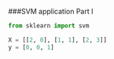 ###SVM application Part I



```python
from sklearn import svm

X = [[2, 0], [1, 1], [2, 3]]
y = [0, 0, 1]



```
